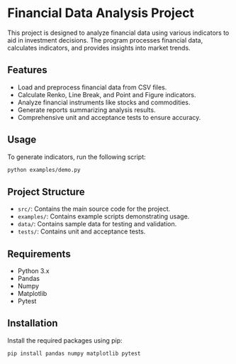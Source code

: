 # Financial Data Analysis Project

This project is designed to analyze financial data using various indicators to aid in investment decisions. The program processes financial data, calculates indicators, and provides insights into market trends.

## Features
- Load and preprocess financial data from CSV files.
- Calculate Renko, Line Break, and Point and Figure indicators.
- Analyze financial instruments like stocks and commodities.
- Generate reports summarizing analysis results.
- Comprehensive unit and acceptance tests to ensure accuracy.

## Usage
To generate indicators, run the following script:
```bash
python examples/demo.py
```

## Project Structure
- `src/`: Contains the main source code for the project.
- `examples/`: Contains example scripts demonstrating usage.
- `data/`: Contains sample data for testing and validation.
- `tests/`: Contains unit and acceptance tests.

## Requirements
- Python 3.x
- Pandas
- Numpy
- Matplotlib
- Pytest

## Installation
Install the required packages using pip:
```bash
pip install pandas numpy matplotlib pytest
```